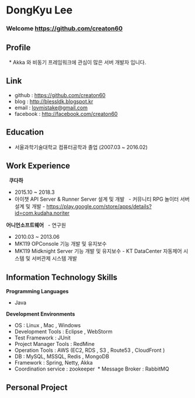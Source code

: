 # DongKyu Lee

### Welcome https://github.com/creaton60

## Profile
   * Akka 와 비동기 프레임워크에 관심이 많은 서버 개발자 입니다.

## Link
   - github   : https://github.com/creaton60
   - blog     : http://blessldk.blogspot.kr
   - email    : lovmistake@gmail.com
   - facebook : http://facebook.com/creaton60

## Education
   - 서울과학기술대학교 컴퓨터공학과 졸업 (2007.03 ~ 2016.02)

## Work Experience
   **쿠다하**
   - 2015.10 ~ 2018.3
   - 아이챗 API Server & Runner Server 설계 및 개발
   - 커뮤니티 RPG 놀이터 서버 설계 및 개발
	- https://play.google.com/store/apps/details?id=com.kudaha.noriter

**어니언소프트웨어**
   - 연구원 
   - 2010.03 ~ 2013.06 
   - MK119 OPConsole 기능 개발 및 유지보수
   - MK119 Midknight Server 기능 개발 및 유지보수
	- KT DataCenter 자동제어 시스템 및 서버관제 시스템 개발

## Information Technology Skills

**Programming Languages**
  * Java

**Development Environments**
  * OS    : Linux , Mac , Windows
  * Development Tools : Eclipse , WebStorm 
  * Test Framework : JUnit
  * Project Manager Tools : RedMine
  * Operation Tools : AWS (EC2, RDS , S3 , Route53 , CloudFront )
  * DB    : MySQL, MSSQL, Redis , MongoDB
  * Framework : Spring, Netty, Akka
  * Coordination service : zookeeper
  * Message Broker : RabbitMQ 

## Personal Project


   
